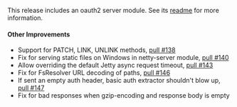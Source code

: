 This release includes an oauth2 server module. See its
[readme][oauth2] for more information.

[oauth2]: https://github.com/unfiltered/unfiltered/tree/master/oauth2

#### Other Improvements

* Support for PATCH, LINK, UNLINK methods, [pull #138][138]
* Fix for serving static files on Windows in netty-server module, [pull #140][140]
* Allow overriding the default Jetty async request timeout, [pull #143][143]
* Fix for FsResolver URL decoding of paths, [pull #146][146]
* If sent an empty auth header, basic auth extractor shouldn't blow up, [pull #147][147]
* Fix for bad responses when gzip-encoding and response body is empty

[138]: https://github.com/unfiltered/unfiltered/pull/138
[140]: https://github.com/unfiltered/unfiltered/pull/140
[143]: https://github.com/unfiltered/unfiltered/pull/143
[146]: https://github.com/unfiltered/unfiltered/pull/146
[147]: https://github.com/unfiltered/unfiltered/pull/147
